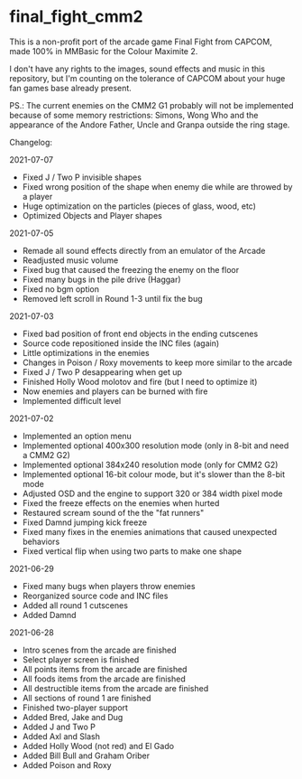 # final_fight_cmm2

This is a non-profit port of the arcade game Final Fight from CAPCOM, made 100% in MMBasic for the Colour Maximite 2.

I don't have any rights to the images, sound effects and music in this repository, but I'm counting on the tolerance of CAPCOM about your huge fan games base already present.

PS.: The current enemies on the CMM2 G1 probably will not be implemented because of some memory restrictions: Simons, Wong Who and the appearance of the Andore Father, Uncle and Granpa outside the ring stage.

Changelog:

2021-07-07
- Fixed J / Two P invisible shapes
- Fixed wrong position of the shape when enemy die while are throwed by a player
- Huge optimization on the particles (pieces of glass, wood, etc)
- Optimized Objects and Player shapes

2021-07-05
- Remade all sound effects directly from an emulator of the Arcade
- Readjusted music volume
- Fixed bug that caused the freezing the enemy on the floor
- Fixed many bugs in the pile drive (Haggar)
- Fixed no bgm option
- Removed left scroll in Round 1-3 until fix the bug

2021-07-03
- Fixed bad position of front end objects in the ending cutscenes
- Source code repositioned inside the INC files (again)
- Little optimizations in the enemies
- Changes in Poison / Roxy movements to keep more similar to the arcade
- Fixed J / Two P desappearing when get up
- Finished Holly Wood molotov and fire (but I need to optimize it)
- Now enemies and players can be burned with fire
- Implemented difficult level

2021-07-02
- Implemented an option menu
- Implemented optional 400x300 resolution mode (only in 8-bit and need a CMM2 G2)
- Implemented optional 384x240 resolution mode (only for CMM2 G2)
- Implemented optional 16-bit colour mode, but it's slower than the 8-bit mode
- Adjusted OSD and the engine to support 320 or 384 width pixel mode
- Fixed the freeze effects on the enemies when hurted
- Restaured scream sound of the the "fat runners"
- Fixed Damnd jumping kick freeze
- Fixed many fixes in the enemies animations that caused unexpected behaviors
- Fixed vertical flip when using two parts to make one shape

2021-06-29
- Fixed many bugs when players throw enemies
- Reorganized source code and INC files
- Added all round 1 cutscenes
- Added Damnd

2021-06-28
- Intro scenes from the arcade are finished
- Select player screen is finished
- All points items from the arcade are finished
- All foods items from the arcade are finished
- All destructible items from the arcade are finished
- All sections of round 1 are finished
- Finished two-player support
- Added Bred, Jake and Dug
- Added J and Two P
- Added Axl and Slash
- Added Holly Wood (not red) and El Gado 
- Added Bill Bull and Graham Oriber
- Added Poison and Roxy


